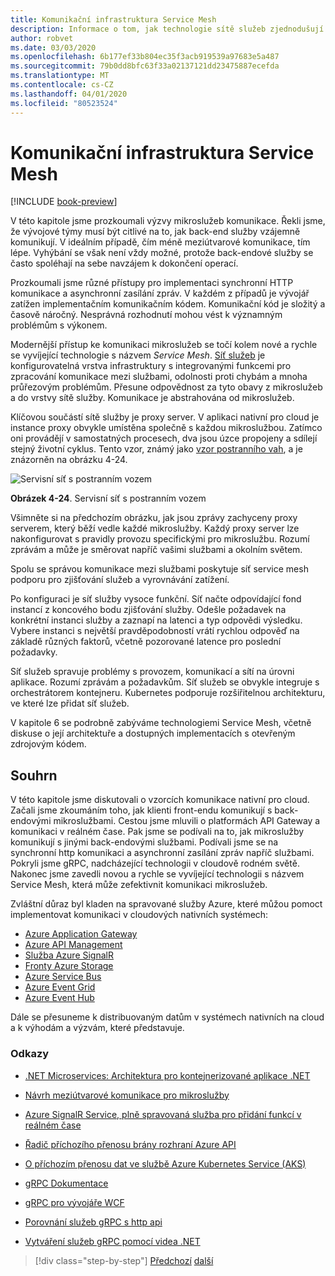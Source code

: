 ```yaml
---
title: Komunikační infrastruktura Service Mesh
description: Informace o tom, jak technologie sítě služeb zjednodušují komunikaci mikroslužeb nativní pro cloud
author: robvet
ms.date: 03/03/2020
ms.openlocfilehash: 6b177ef33b804ec35f3acb919539a97683e5a487
ms.sourcegitcommit: 79b0dd8bfc63f33a02137121dd23475887ecefda
ms.translationtype: MT
ms.contentlocale: cs-CZ
ms.lasthandoff: 04/01/2020
ms.locfileid: "80523524"
---
```

# <a name="service-mesh-communication-infrastructure"></a>Komunikační infrastruktura Service Mesh

[!INCLUDE [book-preview](../../../includes/book-preview.md)]

V této kapitole jsme prozkoumali výzvy mikroslužeb komunikace. Řekli jsme, že vývojové týmy musí být citlivé na to, jak back-end služby vzájemně komunikují. V ideálním případě, čím méně meziútvarové komunikace, tím lépe. Vyhýbání se však není vždy možné, protože back-endové služby se často spoléhají na sebe navzájem k dokončení operací.

Prozkoumali jsme různé přístupy pro implementaci synchronní HTTP komunikace a asynchronní zasílání zpráv. V každém z případů je vývojář zatížen implementačním komunikačním kódem. Komunikační kód je složitý a časově náročný. Nesprávná rozhodnutí mohou vést k významným problémům s výkonem.

Modernější přístup ke komunikaci mikroslužeb se točí kolem nové a rychle se vyvíjející technologie s názvem *Service Mesh*. [Síť služeb](https://www.nginx.com/blog/what-is-a-service-mesh/) je konfigurovatelná vrstva infrastruktury s integrovanými funkcemi pro zpracování komunikace mezi službami, odolnosti proti chybám a mnoha průřezovým problémům. Přesune odpovědnost za tyto obavy z mikroslužeb a do vrstvy sítě služby. Komunikace je abstrahována od mikroslužeb.

Klíčovou součástí sítě služby je proxy server. V aplikaci nativní pro cloud je instance proxy obvykle umístěna společně s každou mikroslužbou. Zatímco oni provádějí v samostatných procesech, dva jsou úzce propojeny a sdílejí stejný životní cyklus. Tento vzor, známý jako [vzor postranního vah](https://docs.microsoft.com/azure/architecture/patterns/sidecar), a je znázorněn na obrázku 4-24.

![Servisní síť s postranním vozem](./media/service-mesh-with-side-car.png)

**Obrázek 4-24**. Servisní síť s postranním vozem

Všimněte si na předchozím obrázku, jak jsou zprávy zachyceny proxy serverem, který běží vedle každé mikroslužby. Každý proxy server lze nakonfigurovat s pravidly provozu specifickými pro mikroslužbu. Rozumí zprávám a může je směrovat napříč vašimi službami a okolním světem.

Spolu se správou komunikace mezi službami poskytuje síť service mesh podporu pro zjišťování služeb a vyrovnávání zatížení.

Po konfiguraci je síť služby vysoce funkční. Síť načte odpovídající fond instancí z koncového bodu zjišťování služby. Odešle požadavek na konkrétní instanci služby a zaznapí na latenci a typ odpovědi výsledku. Vybere instanci s největší pravděpodobností vrátí rychlou odpověď na základě různých faktorů, včetně pozorované latence pro poslední požadavky.

Síť služeb spravuje problémy s provozem, komunikací a sítí na úrovni aplikace. Rozumí zprávám a požadavkům. Síť služeb se obvykle integruje s orchestrátorem kontejneru. Kubernetes podporuje rozšiřitelnou architekturu, ve které lze přidat síť služeb.

V kapitole 6 se podrobně zabýváme technologiemi Service Mesh, včetně diskuse o její architektuře a dostupných implementacích s otevřeným zdrojovým kódem.

## <a name="summary"></a>Souhrn

V této kapitole jsme diskutovali o vzorcích komunikace nativní pro cloud. Začali jsme zkoumáním toho, jak klienti front-endu komunikují s back-endovými mikroslužbami. Cestou jsme mluvili o platformách API Gateway a komunikaci v reálném čase. Pak jsme se podívali na to, jak mikroslužby komunikují s jinými back-endovými službami. Podívali jsme se na synchronní http komunikaci a asynchronní zasílání zpráv napříč službami. Pokryli jsme gRPC, nadcházející technologii v cloudově rodném světě. Nakonec jsme zavedli novou a rychle se vyvíjející technologii s názvem Service Mesh, která může zefektivnit komunikaci mikroslužeb.

Zvláštní důraz byl kladen na spravované služby Azure, které můžou pomoct implementovat komunikaci v cloudových nativních systémech:

- [Azure Application Gateway](https://docs.microsoft.com/azure/application-gateway/overview)
- [Azure API Management](https://azure.microsoft.com/services/api-management/)
- [Služba Azure SignalR](https://azure.microsoft.com/services/signalr-service/)
- [Fronty Azure Storage](https://docs.microsoft.com/azure/storage/queues/storage-queues-introduction)
- [Azure Service Bus](https://docs.microsoft.com/azure/service-bus-messaging/service-bus-messaging-overview)
- [Azure Event Grid](https://docs.microsoft.com/azure/event-grid/overview)
- [Azure Event Hub](https://azure.microsoft.com/services/event-hubs/)

Dále se přesuneme k distribuovaným datům v systémech nativních na cloud a k výhodám a výzvám, které představuje.

### <a name="references"></a>Odkazy

- [.NET Microservices: Architektura pro kontejnerizované aplikace .NET](https://dotnet.microsoft.com/download/thank-you/microservices-architecture-ebook)

- [Návrh meziútvarové komunikace pro mikroslužby](https://docs.microsoft.com/azure/architecture/microservices/design/interservice-communication)

- [Azure SignalR Service, plně spravovaná služba pro přidání funkcí v reálném čase](https://azure.microsoft.com/blog/azure-signalr-service-a-fully-managed-service-to-add-real-time-functionality/)

- [Řadič příchozího přenosu brány rozhraní Azure API](https://azure.github.io/application-gateway-kubernetes-ingress/)

- [O příchozím přenosu dat ve službě Azure Kubernetes Service (AKS)](https://vincentlauzon.com/2018/10/10/about-ingress-in-azure-kubernetes-service-aks/)

- [gRPC Dokumentace](https://grpc.io/docs/guides/)

- [gRPC pro vývojáře WCF](https://docs.microsoft.com/dotnet/architecture/grpc-for-wcf-developers/)

- [Porovnání služeb gRPC s http api](https://docs.microsoft.com/aspnet/core/grpc/comparison?view=aspnetcore-3.0)

- [Vytváření služeb gRPC pomocí videa .NET](https://channel9.msdn.com/Shows/The-Cloud-Native-Show/Building-Microservices-with-gRPC-and-NET)

>[!div class="step-by-step"]
>[Předchozí](grpc.md)
>[další](Database-per-microservice.md)

